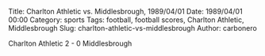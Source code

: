 Title: Charlton Athletic vs. Middlesbrough, 1989/04/01
Date: 1989/04/01 00:00
Category: sports
Tags: football, football scores, Charlton Athletic, Middlesbrough
Slug: charlton-athletic-vs-middlesbrough
Author: carbonero


Charlton Athletic 2 - 0 Middlesbrough
